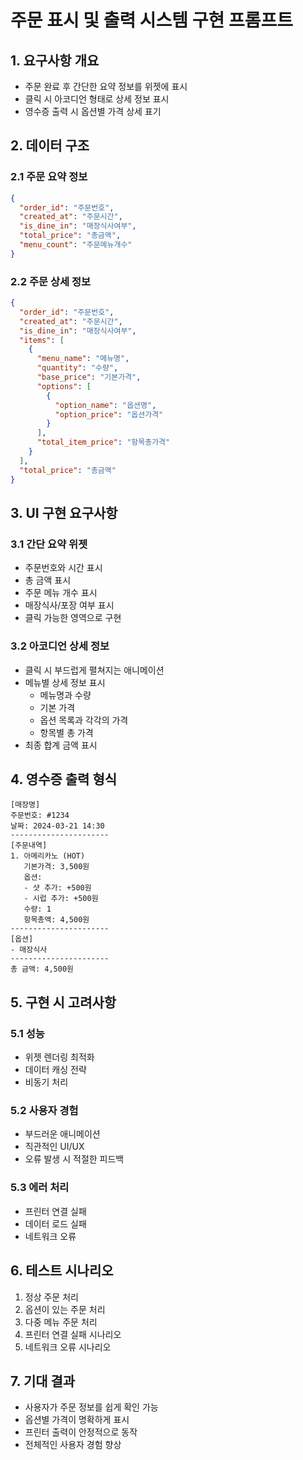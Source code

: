 # 주문 표시 및 출력 시스템 구현 프롬프트

## 1. 요구사항 개요
- 주문 완료 후 간단한 요약 정보를 위젯에 표시
- 클릭 시 아코디언 형태로 상세 정보 표시
- 영수증 출력 시 옵션별 가격 상세 표기

## 2. 데이터 구조
### 2.1 주문 요약 정보
```json
{
  "order_id": "주문번호",
  "created_at": "주문시간",
  "is_dine_in": "매장식사여부",
  "total_price": "총금액",
  "menu_count": "주문메뉴개수"
}
```

### 2.2 주문 상세 정보
```json
{
  "order_id": "주문번호",
  "created_at": "주문시간",
  "is_dine_in": "매장식사여부",
  "items": [
    {
      "menu_name": "메뉴명",
      "quantity": "수량",
      "base_price": "기본가격",
      "options": [
        {
          "option_name": "옵션명",
          "option_price": "옵션가격"
        }
      ],
      "total_item_price": "항목총가격"
    }
  ],
  "total_price": "총금액"
}
```

## 3. UI 구현 요구사항
### 3.1 간단 요약 위젯
- 주문번호와 시간 표시
- 총 금액 표시
- 주문 메뉴 개수 표시
- 매장식사/포장 여부 표시
- 클릭 가능한 영역으로 구현

### 3.2 아코디언 상세 정보
- 클릭 시 부드럽게 펼쳐지는 애니메이션
- 메뉴별 상세 정보 표시
  - 메뉴명과 수량
  - 기본 가격
  - 옵션 목록과 각각의 가격
  - 항목별 총 가격
- 최종 합계 금액 표시

## 4. 영수증 출력 형식
```
[매장명]
주문번호: #1234
날짜: 2024-03-21 14:30
----------------------
[주문내역]
1. 아메리카노 (HOT)
   기본가격: 3,500원
   옵션:
   - 샷 추가: +500원
   - 시럽 추가: +500원
   수량: 1
   항목총액: 4,500원
----------------------
[옵션]
- 매장식사
----------------------
총 금액: 4,500원
```

## 5. 구현 시 고려사항
### 5.1 성능
- 위젯 렌더링 최적화
- 데이터 캐싱 전략
- 비동기 처리

### 5.2 사용자 경험
- 부드러운 애니메이션
- 직관적인 UI/UX
- 오류 발생 시 적절한 피드백

### 5.3 에러 처리
- 프린터 연결 실패
- 데이터 로드 실패
- 네트워크 오류

## 6. 테스트 시나리오
1. 정상 주문 처리
2. 옵션이 있는 주문 처리
3. 다중 메뉴 주문 처리
4. 프린터 연결 실패 시나리오
5. 네트워크 오류 시나리오

## 7. 기대 결과
- 사용자가 주문 정보를 쉽게 확인 가능
- 옵션별 가격이 명확하게 표시
- 프린터 출력이 안정적으로 동작
- 전체적인 사용자 경험 향상 